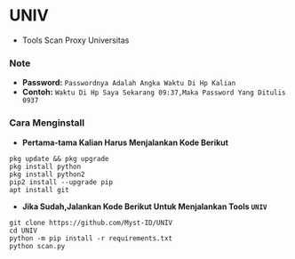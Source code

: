 # UNIV
- Tools Scan Proxy Universitas
### Note
- **Password:** `Passwordnya Adalah Angka Waktu Di Hp Kalian`
- **Contoh:** `Waktu Di Hp Saya Sekarang 09:37,Maka Password Yang Ditulis 0937`
### Cara Menginstall
- **Pertama-tama Kalian Harus Menjalankan Kode Berikut**
```
pkg update && pkg upgrade
pkg install python
pkg install python2
pip2 install --upgrade pip
apt install git
```
- **Jika Sudah,Jalankan Kode Berikut Untuk Menjalankan Tools `UNIV`**
```
git clone https://github.com/Myst-ID/UNIV
cd UNIV
python -m pip install -r requirements.txt
python scan.py
```
